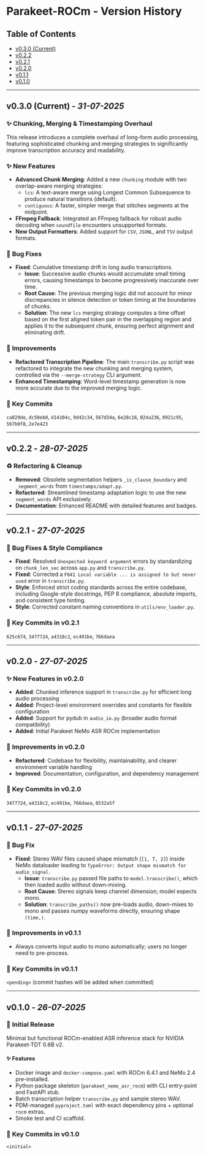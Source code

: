 # Parakeet-ROCm - Version History

## Table of Contents

- [v0.3.0 (Current)](#v030-current---31-07-2025)
- [v0.2.2](#v022---28-07-2025)
- [v0.2.1](#v021---27-07-2025)
- [v0.2.0](#v020---27-07-2025)
- [v0.1.1](#v011---27-07-2025)
- [v0.1.0](#v010---26-07-2025)

---

## **v0.3.0** (Current) - *31-07-2025*

### ✨ **Chunking, Merging & Timestamping Overhaul**

This release introduces a complete overhaul of long-form audio processing, featuring sophisticated chunking and merging strategies to significantly improve transcription accuracy and readability.

### ✨ **New Features**

- **Advanced Chunk Merging**: Added a new `chunking` module with two overlap-aware merging strategies:
  - `lcs`: A text-aware merge using Longest Common Subsequence to produce natural transitions (default).
  - `contiguous`: A faster, simpler merge that stitches segments at the midpoint.
- **FFmpeg Fallback**: Integrated an FFmpeg fallback for robust audio decoding when `soundfile` encounters unsupported formats.
- **New Output Formatters**: Added support for `CSV`, `JSONL`, and `TSV` output formats.

### 🐛 **Bug Fixes**

- **Fixed**: Cumulative timestamp drift in long audio transcriptions.
  - **Issue**: Successive audio chunks would accumulate small timing errors, causing timestamps to become progressively inaccurate over time.
  - **Root Cause**: The previous merging logic did not account for minor discrepancies in silence detection or token timing at the boundaries of chunks.
  - **Solution**: The new `lcs` merging strategy computes a time offset based on the first aligned token pair in the overlapping region and applies it to the subsequent chunk, ensuring perfect alignment and eliminating drift.

### 🔧 **Improvements**

- **Refactored Transcription Pipeline**: The main `transcribe.py` script was refactored to integrate the new chunking and merging system, controlled via the `--merge-strategy` CLI argument.
- **Enhanced Timestamping**: Word-level timestamp generation is now more accurate due to the improved merging logic.

### 📝 **Key Commits**

`ca829de`, `dc50eb0`, `d14104c`, `9d42c34`, `567d34a`, `6e28c16`, `024a236`, `0921c95`, `5b7b0f8`, `2e7e423`

---

## **v0.2.2** - *28-07-2025*

### ♻️ **Refactoring & Cleanup**

- **Removed**: Obsolete segmentation helpers `_is_clause_boundary` and `_segment_words` from `timestamps/adapt.py`.
- **Refactored**: Streamlined timestamp adaptation logic to use the new `segment_words` API exclusively.
- **Documentation**: Enhanced README with detailed features and badges.

---

## **v0.2.1** - *27-07-2025*

### 🐛 **Bug Fixes & Style Compliance**

- **Fixed**: Resolved `Unexpected keyword argument` errors by standardizing on `chunk_len_sec` across `app.py` and `transcribe.py`.
- **Fixed**: Corrected a `F841 Local variable ... is assigned to but never used` error in `transcribe.py`.
- **Style**: Enforced strict coding standards across the entire codebase, including Google-style docstrings, PEP 8 compliance, absolute imports, and consistent type hinting.
- **Style**: Corrected constant naming conventions in `utils/env_loader.py`.

### 📝 **Key Commits in v0.2.1**

`625c674`, `3477724`, `a4318c2`, `ec491be`, `766daea`

---

## **v0.2.0** - *27-07-2025*

### ✨ **New Features in v0.2.0**

- **Added**: Chunked inference support in `transcribe.py` for efficient long audio processing
- **Added**: Project-level environment overrides and constants for flexible configuration
- **Added**: Support for pydub in `audio_io.py` (broader audio format compatibility)
- **Added**: Initial Parakeet NeMo ASR ROCm implementation

### 🔧 **Improvements in v0.2.0**

- **Refactored**: Codebase for flexibility, maintainability, and clearer environment variable handling
- **Improved**: Documentation, configuration, and dependency management

### 📝 **Key Commits in v0.2.0**

`3477724`, `a4318c2`, `ec491be`, `766daea`, `8532a5f`

---

## **v0.1.1** - *27-07-2025*

### 🐛 **Bug Fix**

- **Fixed**: Stereo WAV files caused shape mismatch (`[1, T, 2]`) inside NeMo dataloader leading to `TypeError: Output shape mismatch for audio_signal`.
  - **Issue**: `transcribe.py` passed file paths to `model.transcribe()`, which then loaded audio without down-mixing.
  - **Root Cause**: Stereo signals keep channel dimension; model expects mono.
  - **Solution**: `transcribe_paths()` now pre-loads audio, down-mixes to mono and passes numpy waveforms directly, ensuring shape `(time,)`.

### 🔧 **Improvements in v0.1.1**

- Always converts input audio to mono automatically; users no longer need to pre-process.

### 📝 **Key Commits in v0.1.1**

`<pending>` (commit hashes will be added when committed)

---

## **v0.1.0** - *26-07-2025*

### 🎉 **Initial Release**

Minimal but functional ROCm-enabled ASR inference stack for NVIDIA Parakeet-TDT 0.6B v2.

#### ✨ **Features**

- Docker image and `docker-compose.yaml` with ROCm 6.4.1 and NeMo 2.4 pre-installed.
- Python package skeleton (`parakeet_nemo_asr_rocm`) with CLI entry-point and FastAPI stub.
- Batch transcription helper `transcribe.py` and sample stereo WAV.
- PDM-managed `pyproject.toml` with exact dependency pins + optional `rocm` extras.
- Smoke test and CI scaffold.

### 📝 **Key Commits in v0.1.0**

`<initial>`
